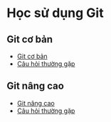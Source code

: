 # Học sử dụng Git
## Git cơ bản

- [Git cơ bản](https://github.com/cyno-software/git-training/blob/master/git-coban.md)
- [Câu hỏi thường gặp](git-coban-faq.md)


## Git nâng cao

- [Git nâng cao](git-nangcao.md)
- [Câu hỏi thường gặp](git-nangcao-faq.md)
